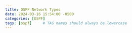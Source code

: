 ```yaml
---
title: OSPF Network Types
date: 2024-03-16 15:54:00 -0500
categories: [OSPF]
tags: [ospf]     # TAG names should always be lowercase
---
```


